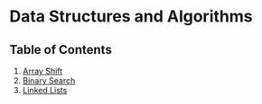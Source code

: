# Data Structures and Algorithms

## Table of Contents

1. [Array Shift](https://github.com/cdcummings10/data-structures-and-algorithms.NET/tree/master/Challenges/ArrayShift)
2. [Binary Search](https://github.com/cdcummings10/data-structures-and-algorithms.NET/tree/master/Challenges/BinarySearch)
3. [Linked Lists](https://github.com/cdcummings10/data-structures-and-algorithms.NET/tree/master/Challenges/LinkedLists)
